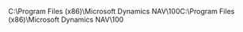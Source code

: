 <span data-ttu-id="d619c-101">C:\\Program Files \(x86\)\\Microsoft Dynamics NAV\\100</span><span class="sxs-lookup"><span data-stu-id="d619c-101">C:\\Program Files \(x86\)\\Microsoft Dynamics NAV\\100</span></span>